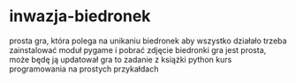 # inwazja-biedronek
prosta gra, która polega na unikaniu biedronek
aby wszystko działało trzeba zainstalować moduł pygame i pobrać zdjęcie biedronki
gra jest prosta, może będę ją updatował
gra to zadanie z książki python kurs programowania na prostych przykałdach 
